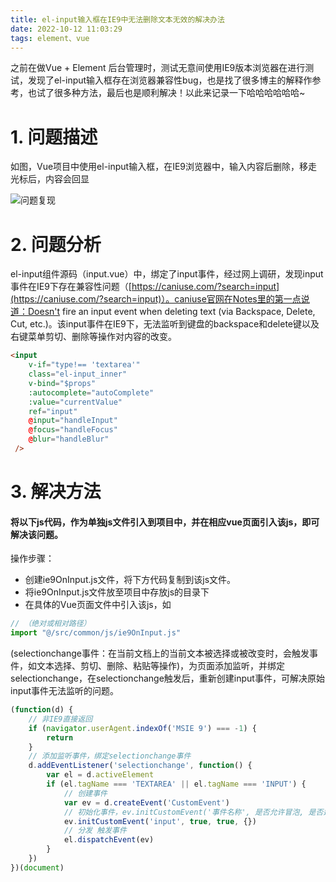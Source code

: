 ```yaml
---
title: el-input输入框在IE9中无法删除文本无效的解决办法
date: 2022-10-12 11:03:29
tags: element、vue
---
```


之前在做Vue + Element 后台管理时，测试无意间使用IE9版本浏览器在进行测试，发现了el-input输入框存在浏览器兼容性bug，也是找了很多博主的解释作参考，也试了很多种方法，最后也是顺利解决！以此来记录一下哈哈哈哈哈哈~

<!-- more -->

# 1. 问题描述

如图，Vue项目中使用el-input输入框，在IE9浏览器中，输入内容后删除，移走光标后，内容会回显

![问题复现](/images/IE9_el-input-bug.png)

# 2. 问题分析

el-input组件源码（input.vue）中，绑定了input事件，经过网上调研，发现input事件在IE9下存在兼容性问题（[https://caniuse.com/?search=input](https://caniuse.com/?search=input)）。caniuse官网在Notes里的第一点说道：Doesn't fire an input event when deleting text (via Backspace, Delete, Cut, etc.)。该input事件在IE9下，无法监听到键盘的backspace和delete键以及右键菜单剪切、删除等操作对内容的改变。
```html
<input 
    v-if="type!== 'textarea'"
    class="el-input_inner"
    v-bind="$props"
    :autocomplete="autoComplete"
    :value="currentValue"
    ref="input"
    @input="handleInput"
    @focus="handleFocus"
    @blur="handleBlur"
 />
```

# 3. 解决方法

#### 将以下js代码，作为单独js文件引入到项目中，并在相应vue页面引入该js，即可解决该问题。

操作步骤：
* 创建ie9OnInput.js文件，将下方代码复制到该js文件。
* 将ie9OnInput.js文件放至项目中存放js的目录下
* 在具体的Vue页面文件中引入该js，如
```js
// （绝对或相对路径）
import "@/src/common/js/ie9OnInput.js" 
```

(selectionchange事件：在当前文档上的当前文本被选择或被改变时，会触发事件，如文本选择、剪切、删除、粘贴等操作)，为页面添加监听，并绑定selectionchange，在selectionchange触发后，重新创建input事件，可解决原始input事件无法监听的问题。
```js
(function(d) {
    // 非IE9直接返回
    if (navigator.userAgent.indexOf('MSIE 9') === -1) {
        return
    }
    // 添加监听事件，绑定selectionchange事件
    d.addEventListener('selectionchange', function() {
        var el = d.activeElement
        if (el.tagName === 'TEXTAREA' || el.tagName === 'INPUT') {
            // 创建事件
            var ev = d.createEvent('CustomEvent')
            // 初始化事件，ev.initCustomEvent('事件名称', 是否允许冒泡, 是否运行中断, 参数)
            ev.initCustomEvent('input', true, true, {})
            // 分发 触发事件
            el.dispatchEvent(ev)
        }
    })
})(document)
```